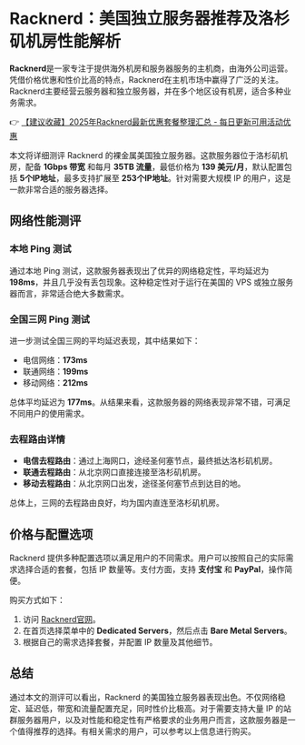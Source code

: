 # Racknerd：美国独立服务器推荐及洛杉矶机房性能解析

**Racknerd**是一家专注于提供海外机房和服务器服务的主机商，由海外公司运营。凭借价格优惠和性价比高的特点，Racknerd在主机市场中赢得了广泛的关注。Racknerd主要经营云服务器和独立服务器，并在多个地区设有机房，适合多种业务需求。

👉 [【建议收藏】2025年Racknerd最新优惠套餐整理汇总 - 每日更新可用活动优惠](https://bit.ly/Rack_Nerd)

本文将详细测评 Racknerd 的裸金属美国独立服务器。这款服务器位于洛杉矶机房，配备 **1Gbps 带宽** 和每月 **35TB 流量**，最低价格为 **139 美元/月**，默认配置包括 **5个IP地址**，最多支持扩展至 **253个IP地址**。针对需要大规模 IP 的用户，这是一款非常合适的服务器选择。

## 网络性能测评

### 本地 Ping 测试

通过本地 Ping 测试，这款服务器表现出了优异的网络稳定性，平均延迟为 **198ms**，并且几乎没有丢包现象。这种稳定性对于运行在美国的 VPS 或独立服务器而言，非常适合绝大多数需求。

### 全国三网 Ping 测试

进一步测试全国三网的平均延迟表现，其中结果如下：

- 电信网络：**173ms**
- 联通网络：**199ms**
- 移动网络：**212ms**

总体平均延迟为 **177ms**。从结果来看，这款服务器的网络表现非常不错，可满足不同用户的使用需求。

### 去程路由详情

- **电信去程路由**：通过上海网口，途经圣何塞节点，最终抵达洛杉矶机房。
- **联通去程路由**：从北京网口直接连接至洛杉矶机房。
- **移动去程路由**：从北京网口出发，途径圣何塞节点到达目的地。

总体上，三网的去程路由良好，均为国内直连至洛杉矶机房。

## 价格与配置选项

Racknerd 提供多种配置选项以满足用户的不同需求。用户可以按照自己的实际需求选择合适的套餐，包括 IP 数量等。支付方面，支持 **支付宝** 和 **PayPal**，操作简便。

购买方式如下：

1. 访问 [Racknerd官网](https://bit.ly/Rack_Nerd)。
2. 在首页选择菜单中的 **Dedicated Servers**，然后点击 **Bare Metal Servers**。
3. 根据自己的需求选择套餐，并配置 IP 数量及其他细节。

## 总结

通过本文的测评可以看出，Racknerd 的美国独立服务器表现出色。不仅网络稳定、延迟低，带宽和流量配置充足，同时性价比极高。对于需要支持大量 IP 的站群服务器用户，以及对性能和稳定性有严格要求的业务用户而言，这款服务器是一个值得推荐的选择。有相关需求的用户，可以参考以上信息进行购买。